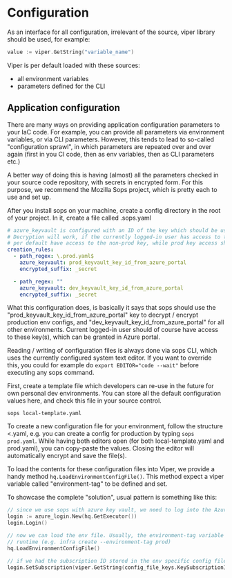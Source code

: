 # Configuration

As an interface for all configuration, irrelevant of the source, viper library should be used, for example:

``` go
value := viper.GetString("variable_name")
```

Viper is per default loaded with these sources:
- all environment variables
- parameters defined for the CLI

## Application configuration

There are many ways on providing application configuration parameters to your IaC code. For example, you can provide all 
parameters via environment variables, or via CLI parameters. However, this tends to lead to so-called "configuration sprawl",
in which parameters are repeated over and over again (first in you CI code, then as env variables, then as CLI parameters etc.)

A better way of doing this is having (almost) all the parameters checked in your source code repository, with secrets in encrypted 
form. For this purpose, we recommend the Mozilla Sops project, which is pretty each to use and set up. 

After you install sops on your machine, create a config directory in the root of your project. In it, create a file called .sops.yaml

```yaml 
# azure_keyvault is configured with an ID of the key which should be used to decrypt specified config files.
# Decryption will work, if the currently logged-in user has access to the specified key. All team developers should
# per default have access to the non-prod key, while prod key access should only be granted to the cicd service principal.
creation_rules:
  - path_regex: \.prod.yaml$
    azure_keyvault: prod_keyvault_key_id_from_azure_portal
    encrypted_suffix: _secret

  - path_regex: ""
    azure_keyvault: dev_keyvault_key_id_from_azure_portal
    encrypted_suffix: _secret
```

What this configuration does, is basically it says that sops should use the "prod_keyvault_key_id_from_azure_portal" key
to decrypt / encrypt production env configs, and  "dev_keyvault_key_id_from_azure_portal" for all other environments. 
Current logged-in user should of course have access to these key(s), which can be granted in Azure portal.   

Reading / writing of configuration files is always done via sops CLI, which uses the currently configured system text editor. 
If you want to override this, you could for example do `export EDITOR="code --wait"` before executing any sops command.

First, create a template file which developers can re-use in the future for own personal dev environments. You can store all 
the default configuration values here, and check this file in your source control. 

``` shell
sops local-template.yaml
```

To create a new configuration file for your environment, follow the structure <<env-name>.yaml, e.g. you can create a config 
for production by typing `sops prod.yaml`. While having both editors open (for both local-template.yaml and prod.yaml), you 
can copy-paste the values. Closing the editor will automatically encrypt and save the file(s).

To load the contents for these configuration files into Viper, we provide a handy method `hq.LoadEnvironmentConfigFile()`. This
method expect a viper variable called "environment-tag" to be defined and set. 

To showcase the complete "solution", usual pattern is something like this:

```go
// since we use sops with azure key vault, we need to log into the Azure first, so that sops can cnrypt / decrypt the config files
login := azure_login.New(hq.GetExecutor())
login.Login()

// now we can load the env file. Usually, the environment-tag variable will be set through CLI at 
// runtime (e.g. infra create --environment-tag prod)
hq.LoadEnvironmentConfigFile()

// if we had the subscription ID stored in the env specific config file, we can set it now as the current azure subscription
login.SetSubscription(viper.GetString(config_file_keys.KeySubscriptionId))
```

